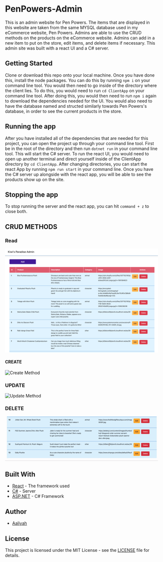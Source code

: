 # PenPowers-Admin

This is an admin website for Pen Powers. The items that are displayed in this website are taken from the same MYSQL database used in my eCommerce website, Pen Powers. Admins are able to use the CRUD methods on the products on the eCommerce website. Admins can add in a new item to put on the store, edit items, and delete items if necessary. This admin site was built with a react UI and a C# server. 

## Getting Started

Clone or download this repo onto your local machine. Once you have done this, install the node packages. You can do this by running ```npm i``` on your command line tool. You would then need to go inside of the directory where the client lies. To do this, you would need to run ```cd ClientApp``` on your command line tool. After doing this, you would then need to run ```npm i``` again to download the dependencies needed for the UI. You would also need to have the database named and structed similarly towards Pen Powers's database, in order to see the current products in the store.


## Running the app

After you have installed all of the dependencies that are needed for this project, you can open the project up through your command line tool. First be in the root of the directory and then run ```dotnet run``` in your command line tool. This will start the C# server. To run the react UI, you would need to open up another terminal and direct yourself inside of the ClientApp directory by ```cd ClientApp```. After changing directories, you can start the react App by running ```npm run start``` in your command line. Once you have the C# server up alongside with the react app, you will be able to see the products show up on the site.


## Stopping the app

To stop running the server and the react app, you can hit ```command + z``` to close both.


## CRUD METHODS

### Read
![Read Method](https://github.com/l-yang-05/KiwisParadise-Admin/blob/master/work/image/read-Admin.png)

#### CREATE
![Create Method](https://github.com/l-yang-05/KiwisParadise-Admin/blob/master/work/image/add-Admin.gif)

### UPDATE
![Update Method](https://github.com/l-yang-05/KiwisParadise-Admin/blob/master/work/image/edit-Admin.gif)

### DELETE
![Delte Method](https://github.com/l-yang-05/KiwisParadise-Admin/blob/master/work/image/delete-Admin.gif)


## Built With

* [React](https://github.com/facebook/react) - The framework used
* [C#](https://docs.microsoft.com/en-us/dotnet/csharp/) - Server
* [ASP.NET](https://dotnet.microsoft.com/apps/aspnet) - C# Framework

## Author

* [Aaliyah](https://github.com/AaliyahM777)


## License

This project is licensed under the MIT License - see the [LICENSE](LICENSE) file for details.
